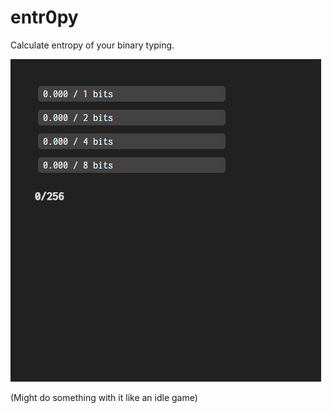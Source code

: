 # entr0py

Calculate entropy of your binary typing.

![preview.gif](preview.gif)

(Might do something with it like an idle game)